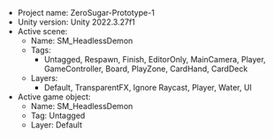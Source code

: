 <!-- UNITY CODE ASSIST INSTRUCTIONS START -->
- Project name: ZeroSugar-Prototype-1
- Unity version: Unity 2022.3.27f1
- Active scene:
  - Name: SM_HeadlessDemon
  - Tags:
    - Untagged, Respawn, Finish, EditorOnly, MainCamera, Player, GameController, Board, PlayZone, CardHand, CardDeck
  - Layers:
    - Default, TransparentFX, Ignore Raycast, Player, Water, UI
- Active game object:
  - Name: SM_HeadlessDemon
  - Tag: Untagged
  - Layer: Default
<!-- UNITY CODE ASSIST INSTRUCTIONS END -->